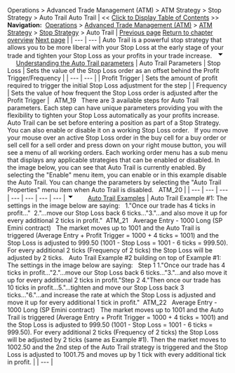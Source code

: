 ﻿
Operations > Advanced Trade Management (ATM) > ATM Strategy > Stop Strategy > Auto Trail
Auto Trail
| << [Click to Display Table of Contents](auto_trail.md) >> **Navigation:**     [Operations](operations-1.md) > [Advanced Trade Management (ATM)](advanced_trade_management_atm-1.md) > [ATM Strategy](atm_strategy-1.md) > [Stop Strategy](stop_strategy-1.md) > Auto Trail | [Previous page](auto_breakeven-1.md) [Return to chapter overview](stop_strategy-1.md) [Next page](manage_atm_strategy_templates-1.md) |
| --- | --- |
Auto Trail is a powerful stop strategy that allows you to be more liberal with your Stop Loss at the early stage of your trade and tighten your Stop Loss as your profits in your trade increase.
 
![tog_minus](tog_minus-1.gif)        [Understanding the Auto Trail parameters](javascript:HMToggle('toggle','UnderstandingTheAutoTrailParameters','UnderstandingTheAutoTrailParameters_ICON'))
| Auto Trail Parameters   | Stop Loss | Sets the value of the Stop Loss order as an offset behind the Profit Trigger/Frequency | | --- | --- | | Profit Trigger | Sets the amount of profit required to trigger the initial Stop Loss adjustment for the step | | Frequency | Sets the value of how frequent the Stop Loss order is adjusted after the Profit Trigger |      ATM_19   There are 3 available steps for Auto Trail parameters. Each step can have unique parameters providing you with the flexibility to tighten your Stop Loss automatically as your profits increase. Auto Trail can be set before entering a position as part of a Stop Strategy. You can also enable or disable it on a working Stop Loss order.   If you move your mouse over an active Stop Loss order in the buy cell for a buy order or sell cell for a sell order and press down on your right mouse button, you will see a menu of all working orders. Each working order menu has a sub menu that displays any applicable strategies that can be enabled or disabled. In the image below, you can see that Auto Trail is currently enabled. By selecting the "Enable" menu item, you can enable or in this example disable the Auto Trail. You can change the parameters by selecting the "Auto Trail Properties" menu item when Auto Trail is disabled.   ATM_20 |
| --- | --- | --- | --- | --- | --- | --- |
![tog_minus](tog_minus-1.gif)        [Auto Trail Examples](javascript:HMToggle('toggle','AutoTrailExamples','AutoTrailExamples_ICON'))
| Auto Trail Example #1: The settings in the image below are saying:   1."Once our trade has 4 ticks in profit..."  2."...move our Stop Loss back 6 ticks..."3."...and also move it up for every additional 2 ticks in profit."  ATM_21   Average Entry - 1000 Long (SP Emini contract)   The market moves up to 1001 and the Auto Trail is triggered (Average Entry + Profit Trigger = 1000 + 4 ticks = 1001) and the Stop Loss is adjusted to 999.50 (1001 - Stop Loss = 1001 - 6 ticks = 999.50). For every additional 2 ticks (Frequency of 2 ticks) the Stop Loss will be adjusted by 2 ticks.   Auto Trail Example #2 building on top of Example #1: The settings in the image below are saying:   Step 1 1."Once our trade has 4 ticks in profit..."2."...move our Stop Loss back 6 ticks..."3."...and also move it up for every additional 2 ticks in profit."Step 2 4."Then once our trade has 10 ticks in profit...5."...tighten and move our Stop Loss back 3 ticks..."6."...and increase the rate at which the Stop Loss is adjusted and move it up for every additional 1 tick in profit."  ATM_22   Average Entry - 1000 Long (SP Emini contract)   The market moves up to 1001 and the Auto Trail is triggered (Average Entry + Profit Trigger = 1000 + 4 ticks = 1001) and the Stop Loss is adjusted to 999.50 (1001 - Stop Loss = 1001 - 6 ticks = 999.50). For every additional 2 ticks (Frequency of 2 ticks) the Stop Loss will be adjusted by 2 ticks (same as Example #1). Then the market moves to 1002.50 and the 2nd step of the Auto Trail strategy is triggered and the Stop Loss is adjusted to 1001.75 and moves up by 1 tick with every additional tick in profit. |
| --- |
